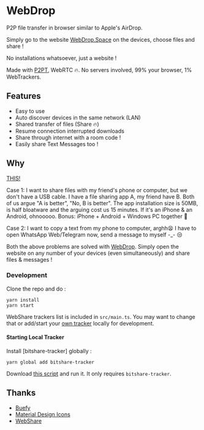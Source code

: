 # WebDrop

P2P file transfer in browser similar to Apple's AirDrop.

Simply go to the website [WebDrop.Space](https://WebDrop.Space) on the devices, choose files and share !

No installations whatsoever, just a website !

Made with [P2PT](https://github.com/subins2000/p2pt), WebRTC 🔥. No servers involved, 99% your browser, 1% WebTrackers.

## Features

* Easy to use
* Auto discover devices in the same network (LAN)
* Shared transfer of files (Share 🔥)
* Resume connection interrupted downloads
* Share through internet with a room code !
* Easily share Text Messages too !

## Why

[THIS!](https://twitter.com/SubinSiby/status/1264340589367029760)

Case 1: I want to share files with my friend's phone or computer, but we don't have a USB cable. I have a file sharing app A, my friend have B. Both of us argue "A is better", "No, B is better". The app installation size is 50MB, is half bloatware and the arguing cost us 15 minutes. If it's an iPhone & an Android, ohnooooo. Bonus: iPhone + Android + Windows PC together 🙂

Case 2: I want to copy a text from my phone to computer, arghh😫 I have to open WhatsApp Web/Telegram now, send a message to myself -_- 😒

Both the above problems are solved with [WebDrop](https://WebDrop.Space). Simply open the website on any number of your devices (even simultaneously) and share files & messages !

### Development

Clone the repo and do :

```
yarn install
yarn start
```

WebShare trackers list is included in `src/main.ts`. You may want to change that or add/start your [own tracker](https://github.com/subins2000/p2pt/blob/master/startTracker.js) locally for development.

#### Starting Local Tracker

Install [bitshare-tracker] globally :

```
yarn global add bitshare-tracker
```

Download [this script](https://github.com/subins2000/p2pt/blob/master/startTracker.js) and run it. It only requires `bitshare-tracker`.

## Thanks

* [Buefy](https://buefy.org/)
* [Material Design Icons](https://materialdesignicons.com/)
* [WebShare](https://webshare.io)